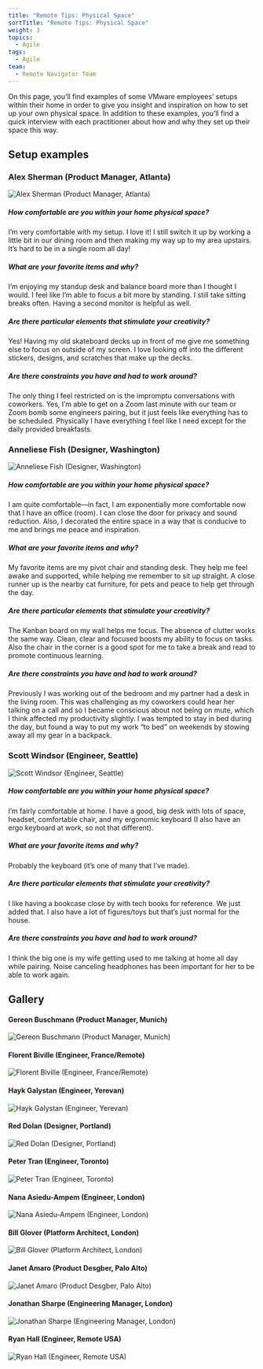 ```yaml
---
title: "Remote Tips: Physical Space"
sortTitle: "Remote Tips: Physical Space"
weight: 3
topics:
  - Agile
tags:
  - Agile
team:
  - Remote Navigator Team
---
```


On this page, you’ll find examples of some VMware employees’ setups within their home in order to give you insight and inspiration on how to set up your own physical space. In addition to these examples, you’ll find a quick interview with each practitioner about how and why they set up their space this way.

## Setup examples

### Alex Sherman (Product Manager, Atlanta)

![Alex Sherman (Product Manager, Atlanta)](/images/guides/agile/remote-physical-space/alex-sherman.jpg)

##### How comfortable are you within your home physical space?

I’m very comfortable with my setup. I love it! I still switch it up by working a little bit in our dining room and then making my way up to my area upstairs. It’s hard to be in a single room all day!

##### What are your favorite items and why?

I’m enjoying my standup desk and balance board more than I thought I would. I feel like I’m able to focus a bit more by standing. I still take sitting breaks often. Having a second monitor is helpful as well.

##### Are there particular elements that stimulate your creativity?

Yes! Having my old skateboard decks up in front of me give me something else to focus on outside of my screen. I love looking off into the different stickers, designs, and scratches that make up the decks.

##### Are there constraints you have and had to work around?

The only thing I feel restricted on is the impromptu conversations with coworkers. Yes, I’m able to get on a Zoom last minute with our team or Zoom bomb some engineers pairing, but it just feels like everything has to be scheduled. Physically I have everything I feel like I need except for the daily provided breakfasts.

### Anneliese Fish (Designer, Washington)

![Anneliese Fish (Designer, Washington)](/images/guides/agile/remote-physical-space/anneliese-fish.jpg)

##### How comfortable are you within your home physical space?

I am quite comfortable—in fact, I am exponentially more comfortable now that I have an office (room). I can close the door for privacy and sound reduction. Also, I decorated the entire space in a way that is conducive to me and brings me peace and inspiration.

##### What are your favorite items and why?

My favorite items are my pivot chair and standing desk. They help me feel awake and supported, while helping me remember to sit up straight. A close runner up is the nearby cat furniture, for pets and peace to help get through the day.

##### Are there particular elements that stimulate your creativity?

The Kanban board on my wall helps me focus. The absence of clutter works the same way. Clean, clear and focused boosts my ability to focus on tasks. Also the chair in the corner is a good spot for me to take a break and read to promote continuous learning.

##### Are there constraints you have and had to work around?

Previously I was working out of the bedroom and my partner had a desk in the living room. This was challenging as my coworkers could hear her talking on a call and so I became conscious about not being on mute, which I think affected my productivity slightly. I was tempted to stay in bed during the day, but found a way to put my work “to bed” on weekends by stowing away all my gear in a backpack.

### Scott Windsor (Engineer, Seattle)

![Scott Windsor (Engineer, Seattle)](/images/guides/agile/remote-physical-space/scott-windsor.jpg)

##### How comfortable are you within your home physical space?

I’m fairly comfortable at home. I have a good, big desk with lots of space, headset, comfortable chair, and my ergonomic keyboard (I also have an ergo keyboard at work, so not that different).

##### What are your favorite items and why?

Probably the keyboard (it’s one of many that I’ve made).

##### Are there particular elements that stimulate your creativity?

I like having a bookcase close by with tech books for reference. We just added that. I also have a lot of figures/toys but that’s just normal for the house.

##### Are there constraints you have and had to work around?

I think the big one is my wife getting used to me talking at home all day while pairing. Noise canceling headphones has been important for her to be able to work again.

## Gallery

#### Gereon Buschmann (Product Manager, Munich)

![Gereon Buschmann (Product Manager, Munich)](/images/guides/agile/remote-physical-space/gereon-buschmann.jpg)

#### Florent Biville (Engineer, France/Remote)

![Florent Biville (Engineer, France/Remote)
](/images/guides/agile/remote-physical-space/florent-biville.jpg)

#### Hayk Galystan (Engineer, Yerevan)

![Hayk Galystan (Engineer, Yerevan)](/images/guides/agile/remote-physical-space/hayk-galystan.jpg)

#### Red Dolan (Designer, Portland)

![Red Dolan (Designer, Portland)](/images/guides/agile/remote-physical-space/red-dolan.jpg)

#### Peter Tran (Engineer, Toronto)

![Peter Tran (Engineer, Toronto)](/images/guides/agile/remote-physical-space/peter-tran.jpg)

#### Nana Asiedu-Ampem (Engineer, London)

![Nana Asiedu-Ampem (Engineer, London)](/images/guides/agile/remote-physical-space/nana-asiedu.jpg)

#### Bill Glover (Platform Architect, London)

![Bill Glover (Platform Architect, London)](/images/guides/agile/remote-physical-space/bill-glover.jpg)

#### Janet Amaro (Product Desgber, Palo Alto)

![Janet Amaro (Product Desgber, Palo Alto)](/images/guides/agile/remote-physical-space/janet-amaro.jpg)

#### Jonathan Sharpe (Engineering Manager, London)

![Jonathan Sharpe (Engineering Manager, London)](/images/guides/agile/remote-physical-space/jonathan-sharpe.jpg)

#### Ryan Hall (Engineer, Remote USA)

![Ryan Hall (Engineer, Remote USA)](/images/guides/agile/remote-physical-space/ryan-hall.jpg)

<script>
    $(document).ready(function () {
        // Take all images in the "remote-physical-space", and wrap them in
        // an <a> tag with appropriate attributes.
        // We do this instead of using HTML in the .md file because:
        // 1. It keeps the .md file nice and understandable
        // 2. The src of markdown images may be modified by Hugo at build time.
        //    Therefore, it should be used as a source of truth for paths, rather
        //    than hardcoding path in some HTML.
        $('img')
            .filter(function(_, element) {
                return $(element).attr('src').indexOf('remote-physical-space') !== -1;
            })
            .wrap(function() {
                var element = $(this);
                var src = element.attr('src');
                var title = element.attr('alt');

                return $('<a></a>')
                    .attr('href', src)
                    .attr('title', title)
                    .attr('rel', 'gallery');
            });

        // Make all those "<a>" tags part of a lightbox gallery
        $("a[rel='gallery']").fancybox();
    });

</script>
